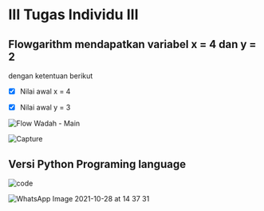 # III Tugas Individu III

## Flowgarithm mendapatkan variabel x = 4 dan y = 2
dengan ketentuan berikut
- [x] Nilai awal x = 4
- [x] Nilai awal y = 3
 

![Flow Wadah - Main](https://user-images.githubusercontent.com/93004722/139200223-a50af9b8-f393-497f-8c09-38095e9d732d.png)

![Capture](https://user-images.githubusercontent.com/93004722/139212209-d6f5edd7-4918-44ad-999a-d9efdbe4a2cb.PNG)

## Versi Python Programing language

![code](https://user-images.githubusercontent.com/93004722/139200256-7fddfa3d-a084-40a0-afca-ae305dced40e.png)

![WhatsApp Image 2021-10-28 at 14 37 31](https://user-images.githubusercontent.com/93004722/139200446-2a3201b7-f8bc-4163-b16b-76ebdad82004.jpeg)
